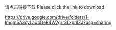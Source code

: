 请点击链接下载
Please click the link to download

https://drive.google.com/drive/folders/1-Imqm5A3cyLao4DeR4W7grr3LxprilZJ?usp=sharing
